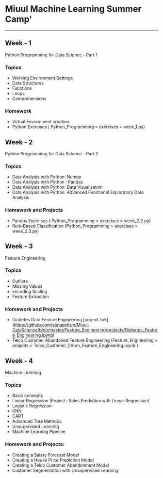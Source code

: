  


# Miuul Machine Learning Summer Camp'
---



## Week - 1 
Python Programming for Data Science - Part 1
### Topics
- Working Environment Settings
- Data Structures
- Functions
- Loops
- Comprehensions
### Homework
- Virtual Environment creation  
- Python Exercises ( Python_Programming > exercises > week_1.py)

## Week - 2
Python Programming for Data Science - Part 2
### Topics
- Data Analysis with Python: Numpy
- Data Analysis with Python : Pandas
- Data Analysis with Python: Data Visualization
- Data Analysis with Python: Advanced Functional Exploratory Data Analysis
### Homework and Projects
- Pandas Exercises ( Python_Programming > exercises > week_2.2.py)
- Rule-Based Classification (Python_Programming > exercises > week_2.3.py)

## Week - 3
Feature Engineering 
### Topics
- Outliers
- Missing Values
- Encoding Scaling
- Feature Extraction
### Homework and Projects
- Diabetes Data Feature Engineering  [project link] (https://github.com/senapeksin/Miuul-DataScience/blob/master/Feature_Engineering/projects/Diabetes_Feature_Engineering.ipynb)
- Telco Customer Abandoned Feature Engineering (Feature_Engineering  > projects > Telco_Customer_Churn_Feature_Engineering.ipynb )
## Week - 4
Machine Learning  
### Topics
- Basic concepts
- Linear Regression  (Project : Sales Prediction with Linear Regression)
- Logistic Regression
- KNN
- CART
- Advanced Tree Methods
- Unsupervised Learning
- Machine Learning Pipeline
###  Homework and Projects:
- Creating a Salary Forecast Model
- Creating a House Price Prediction Model
- Creating a Telco Customer Abandonment Model
- Customer Segmentation with Unsupervised Learning